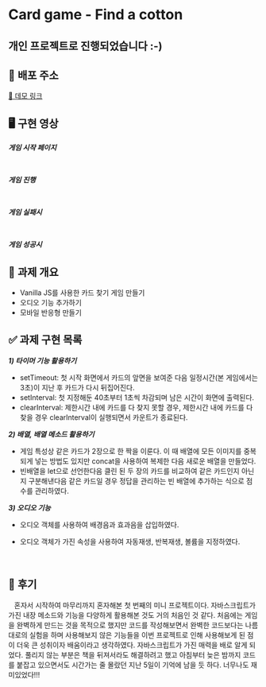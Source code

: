 # Card game - Find a cotton

## 개인 프로젝트로 진행되었습니다 :-)

## 🚀 배포 주소

[🔗 데모 링크](https://jolly-syrniki-999670.netlify.app/)

## 🖥 구현 영상

***게임 시작 페이지***


<br>


***게임 진행***


<br>


***게임 실패시***


<br>


***게임 성공시***


## 🥑 과제 개요

- Vanilla JS를 사용한 카드 찾기 게임 만들기
- 오디오 기능 추가하기
- 모바일 반응형 만들기

## ✅ 과제 구현 목록

**_1) 타이머 기능 활용하기_**

- setTimeout: 첫 시작 화면에서 카드의 앞면을 보여준 다음 일정시간(본 게임에서는 3초)이 지난 후 카드가 다시 뒤집어진다.
- setInterval: 첫 지정해둔 40초부터 1초씩 차감되며 남은 시간이 화면에 출력된다.
- clearInterval: 제한시간 내에 카드를 다 찾지 못할 경우, 제한시간 내에 카드를 다 찾을 경우 clearInterval이 실행되면서 카운트가 종료된다.

**_2) 배열, 배열 메소드 활용하기_**

- 게임 특성상 같은 카드가 2장으로 한 짝을 이룬다. 이 때 배열에 모든 이미지를 중복되게 넣는 방법도 있지만 concat을 사용하여 복제한 다음 새로운 배열을 만들었다.
- 빈배열을 let으로 선언한다음 클린 된 두 장의 카드를 비교하여 같은 카드인지 아닌지 구분해낸다음 같은 카드일 경우 정답을 관리하는 빈 배열에 추가하는 식으로 점수를 관리하였다.

**_3) 오디오 기능_**

- 오디오 객체를 사용하여 배경음과 효과음을 삽입하였다.
- 오디오 객체가 가진 속성을 사용하여 자동재생, 반복재생, 볼륨을 지정하였다.

  <br>

  
## 🍉 후기

&nbsp;&nbsp; 혼자서 시작하여 마무리까지 혼자해본 첫 번째의 미니 프로젝트이다. 자바스크립트가 가진 내장 메소드와 기능을 다양하게 활용해본 것도 거의 처음인 것 같다. 처음에는 게임을 완벽하게 만드는 것을 목적으로 했지만 코드를 작성해보면서 완벽한 코드보다는 나름대로의 실험을 하며 사용해보지 않은 기능들을 이번 프로젝트로 인해 사용해보게 된 점이 더욱 큰 성취이자 배움이라고 생각하였다. 자바스크립트가 가진 매력을 배로 알게 되었다. 풀리지 않는 부분은 책을 뒤져서라도 해결하려고 했고 아침부터 늦은 밤까지 코드를 붙잡고 있으면서도 시간가는 줄 몰랐던 지난 5일이 기억에 남을 듯 하다. 너무나도 재미있었다!!!
